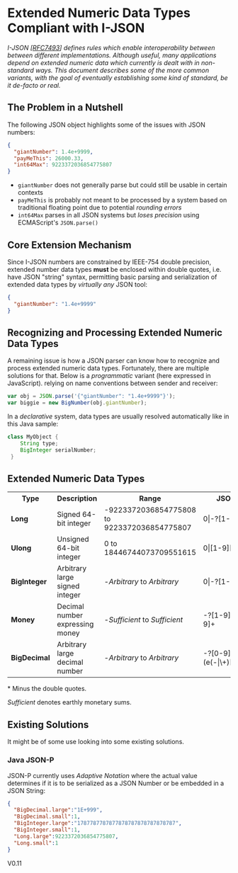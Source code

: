 # Extended Numeric Data Types Compliant with I-JSON

*I-JSON [[RFC7493](https://tools.ietf.org/html/rfc7493)] defines rules which enable
interoperability between between different implementations. Although useful, 
many applications depend on extended numeric data which currently is dealt with in 
non-standard ways. This document describes some of the more common variants,
with the goal of eventually establishing some kind of standard, be it de-facto or real.*

## The Problem in a Nutshell
The following JSON object highlights some of the issues with JSON numbers:
```json
{
  "giantNumber": 1.4e+9999,
  "payMeThis": 26000.33,
  "int64Max": 9223372036854775807
}
```
- `giantNumber` does not generally parse but could still be usable in certain contexts
- `payMeThis` is probably not meant to be processed by a system based on traditional floating point due to potential *rounding errors*
- `int64Max` parses in all JSON systems but *loses precision* using ECMAScript's `JSON.parse()`

## Core Extension Mechanism
Since I-JSON numbers are constrained by IEEE-754 double precision, extended number data
types **must** be enclosed within double quotes, i.e. have JSON "string" syntax,
permitting basic parsing and serialization of extended data types by *virtually any* JSON tool:
```json
{
  "giantNumber": "1.4e+9999"
}
```

## Recognizing and Processing Extended Numeric Data Types
A remaining issue is how a JSON parser can know how to recognize and process
extended numeric data types.  Fortunately, there are multiple solutions for that.
Below is a *programmatic* variant (here expressed in JavaScript). relying on
name conventions between sender and receiver:
```javascript
var obj = JSON.parse('{"giantNumber": "1.4e+9999"}');
var biggie = new BigNumber(obj.giantNumber);
```
In a *declarative* system, data types are usually resolved automatically like in this Java sample:
```java
class MyObject {
    String type;
    BigInteger serialNumber;
 }
 ```
    
## Extended Numeric Data Types
<table>
  <tr><th>Type</th><th>Description</th><th>Range</th><th>&nbsp;&nbsp;&nbsp;&nbsp;&nbsp;&nbsp;&nbsp;JSON&nbsp;Syntax&nbsp;*&nbsp;&nbsp;&nbsp;&nbsp;&nbsp;&nbsp;</th></tr>
  <tr><td><b>Long</b></td><td>Signed 64-bit integer</td><td>-9223372036854775808 to 9223372036854775807</td><td>0|-?[1-9][0-9]*</td></tr>
  <tr><td><b>Ulong</b></td><td>Unsigned 64-bit integer</td><td>0 to 18446744073709551615</td><td>0|[1-9][0-9]*</td></tr>
  <tr><td><b>BigInteger</b></td><td>Arbitrary large signed integer</td><td>-<i>Arbitrary</i> to <i>Arbitrary</i></td><td>0|-?[1-9][0-9]*</td></tr>
  <tr><td><b>Money</b></td><td>Decimal number expressing money</td><td>-<i>Sufficient</i> to<i> Sufficient</i></td><td>-?[1-9][0-9]*\.[0-9]+</td></tr>
  <tr><td><b>BigDecimal</b></td><td>Arbitrary large decimal number</td><td>-<i>Arbitrary</i> to <i>Arbitrary</td><td>-?[0-9]+(\.[0-9]+)?(e(-|\+)[0-9]+)?</td></tr>
</table>

\* Minus the double quotes.

*Sufficient* denotes earthly monetary sums.

## Existing Solutions
It might be of some use looking into some existing solutions.

### Java JSON-P
JSON-P currently uses *Adaptive Notation* where the actual value determines if it is to be serialized as a JSON Number or be embedded in a JSON String:
```json
{
  "BigDecimal.large":"1E+999",
  "BigDecimal.small":1,
  "BigInteger.large":"1787787787877878787878787878787",
  "BigInteger.small":1,
  "Long.large":9223372036854775807,
  "Long.small":1
}
```

V0.11
